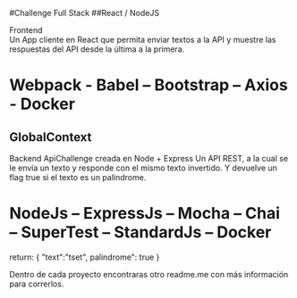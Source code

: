 #Challenge Full Stack
##React / NodeJS
	
Frontend  
Un App cliente en React que permita enviar textos a la API y muestre las respuestas del API desde la última a la primera.
# Webpack - Babel – Bootstrap – Axios - Docker
## GlobalContext 

Backend
ApiChallenge creada en Node + Express
Un API REST, a la cual se le envía un texto y responde con el mismo texto invertido. Y devuelve un flag true si el texto es un palindrome.
# NodeJs – ExpressJs – Mocha – Chai – SuperTest – StandardJs – Docker

return:
{ 
   "text":"tset",
   palindrome": true
}

Dentro de cada proyecto encontraras otro readme.me con más información para correrlos.



